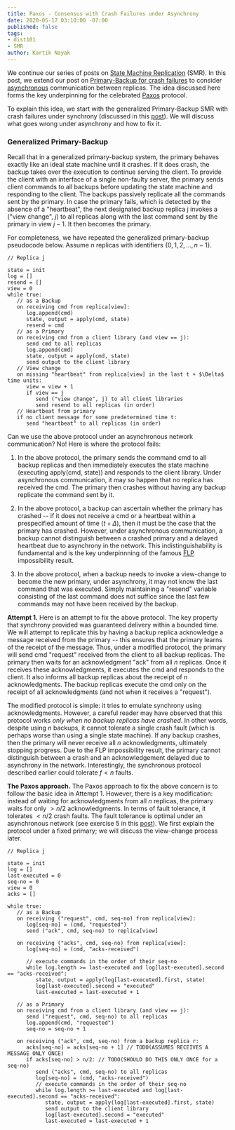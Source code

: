 ```yaml
---
title: Paxos - Consensus with Crash Failures under Asynchrony
date: 2020-05-17 03:10:00 -07:00
published: false
tags:
- dist101
- SMR
author: Kartik Nayak
---
```


We continue our series of posts on [State Machine Replication](https://decentralizedthoughts.github.io/2019-10-15-consensus-for-state-machine-replication/) (SMR). In this post, we extend our post on [Primary-Backup for crash failures](https://decentralizedthoughts.github.io/2019-11-01-primary-backup/) to consider [asynchronous](https://decentralizedthoughts.github.io/2019-06-01-2019-5-31-models/) communication between replicas. The idea discussed here forms the key underpinning for the celebrated [Paxos](https://lamport.azurewebsites.net/pubs/paxos-simple.pdf) protocol.

To explain this idea, we start with the generalized Primary-Backup SMR with crash failures under synchrony (discussed in this [post](https://decentralizedthoughts.github.io/2019-11-01-primary-backup/)). We will discuss what goes wrong under asynchrony and how to fix it.

### Generalized Primary-Backup

Recall that in a generalized primary-backup system, the primary behaves exactly like an ideal state machine until it crashes. If it does crash, the backup takes over the execution to continue serving the client. To provide the client with an interface of a single non-faulty server, the primary sends client commands to all backups before updating the state machine and responding to the client. The backups passively replicate all the commands sent by the primary. In case the primary fails, which is detected by the absence of a "heartbeat", the next designated backup replica j invokes a ("view change", $j$) to all replicas along with the last command sent by the primary in view $j-1$. It then becomes the primary.

For completeness, we have repeated the generalized primary-backup pseudocode below. Assume $n$ replicas with identifiers $\{0,1,2,\dots,n-1\}$.

```
// Replica j

state = init
log = []
resend = []
view = 0
while true:
   // as a Backup
   on receiving cmd from replica[view]:
      log.append(cmd)
      state, output = apply(cmd, state)
      resend = cmd        
   // as a Primary
   on receiving cmd from a client library (and view == j):
      send cmd to all replicas
      log.append(cmd)
      state, output = apply(cmd, state)
      send output to the client library
   // View change
   on missing "heartbeat" from replica[view] in the last t + $\Delta$ time units:
      view = view + 1
      if view == j
         send ("view change", j) to all client libraries
         send resend to all replicas (in order)
   // Heartbeat from primary
   if no client message for some predetermined time t: 
      send "heartbeat" to all replicas (in order)
```

Can we use the above protocol under an asynchronous network communication? No! Here is where the protocol fails:
1. In the above protocol, the primary sends the command cmd to all backup replicas and then immediately executes the state machine (executing apply(cmd, state)) and responds to the client library. Under asynchronous communication, it may so happen that no replica has received the cmd. The primary then crashes without having any backup replicate the command sent by it.

2. In the above protocol, a backup can ascertain whether the primary has crashed -- if it does not receive a cmd or a heartbeat within a prespecified amount of time ($t+\Delta$), then it must be the case that the primary has crashed. However, under asynchronous communication, a backup cannot distinguish between a crashed primary and a delayed heartbeat due to asynchrony in the network. This indistinguishability is fundamental and is the key underpinnning of the famous [FLP](https://decentralizedthoughts.github.io/2019-12-15-asynchrony-uncommitted-lower-bound/) impossibility result.

3. In the above protocol, when a backup needs to invoke a view-change to become the new primary, under asynchrony, it may not know the last command that was executed. Simply maintaining a "resend" variable consisting of the last command does not suffice since the last few commands may not have been received by the backup.

**Attempt 1.** Here is an attempt to fix the above protocol. The key property that synchrony provided was guaranteed delivery within a bounded time. We will attempt to replicate this by having a backup replica acknowledge a message received from the primary -- this ensures that the primary learns of the receipt of the message. Thus, under a modified protocol, the primary will send cmd "request" received from the client to all backup replicas. The primary then waits for an acknowledgment "ack" from all $n$ replicas. Once it receives these acknowledgments, it executes the cmd and responds to the client. It also informs all backup replicas about the receipt of $n$ acknowledgments. The backup replicas execute the cmd only on the receipt of all acknowledgments (and not when it receives a "request").

The modified protocol is simple: it tries to emulate synchrony using acknowledgments. However, a careful reader may have observed that this protocol works *only when no backup replicas have crashed*. In other words, despite using $n$ backups, it cannot tolerate a single crash fault (which is perhaps worse than using a single state machine). If any backup crashes, then the primary will never receive all $n$ acknowledgments, ultimately stopping progress. Due to the FLP impossibility result, the primary cannot distinguish between a crash and an acknowledgement delayed due to asynchrony in the network. Interestingly, the synchronous protocol described earlier could tolerate $f < n$ faults.

**The Paxos approach.** The Paxos approach to fix the above concern is to follow the basic idea in Attempt 1. However, there is a key modification: instead of waiting for acknowledgments from all $n$ replicas, the primary waits for only $> n/2$ acknowledgments. In terms of fault tolerance, it tolerates $< n/2$ crash faults. The fault tolerance is optimal under an asynchronous network (see exercise 5 in this [post](https://decentralizedthoughts.github.io/2019-06-25-on-the-impossibility-of-byzantine-agreement-for-n-equals-3f-in-partial-synchrony/)). We first explain the protocol under a fixed primary; we will discuss the view-change process later.

```
// Replica j

state = init
log = []
last-executed = 0
seq-no = 0
view = 0
acks = []

while true:
   // as a Backup
   on receiving ("request", cmd, seq-no) from replica[view]:
      log[seq-no] = (cmd, "requested")
      send ("ack", cmd, seq-no) to replica[view]
      
   on receiving ("acks", cmd, seq-no) from replica[view]:
      log[seq-no] = (cmd, "acks-received")
      
      // execute commands in the order of their seq-no
      while log.length >= last-executed and log[last-executed].second == "acks-received":
         state, output = apply(log[last-executed].first, state)
         log[last-executed].second = "executed"
         last-executed = last-executed + 1
      
   // as a Primary
   on receiving cmd from a client library (and view == j):
      send ("request", cmd, seq-no) to all replicas
      log.append(cmd, "requested")
      seq-no = seq-no + 1
      
   on receiving ("ack", cmd, seq-no) from a backup replica r:
      acks[seq-no] = acks[seq-no + 1] // TODO(ASSUMES RECEIVES A MESSAGE ONLY ONCE)
      if acks[seq-no] > n/2: // TODO(SHOULD DO THIS ONLY ONCE for a seq-no)
         send ("acks", cmd, seq-no) to all replicas
         log[seq-no] = (cmd, "acks-received")
         // execute commands in the order of their seq-no
         while log.length >= last-executed and log[last-executed].second == "acks-received":
            state, output = apply(log[last-executed].first, state)
            send output to the client library
            log[last-executed].second = "executed"
            last-executed = last-executed + 1
```
